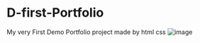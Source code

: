 # D-first-Portfolio
My very First Demo Portfolio project made by html css
![image](https://user-images.githubusercontent.com/73699852/185581683-9f0aa210-4b3d-4a77-872c-bbbbe92abb6d.png)
